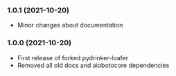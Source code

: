 ### 1.0.1 (2021-10-20)

* Minor changes about documentation

### 1.0.0 (2021-10-20)

* First release of forked pydrinker-loafer
* Removed all old docs and aiobotocore dependencies

